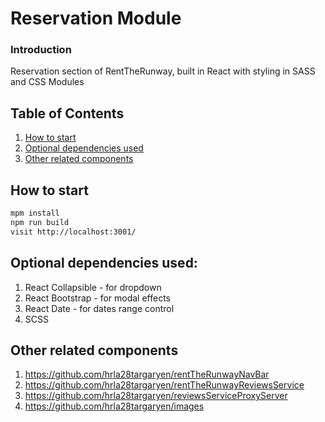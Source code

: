 # Reservation Module

### Introduction
Reservation section of RentTheRunway, built in React with styling in SASS and CSS Modules

## Table of Contents

1. [How to start](#How_to_start)
1. [Optional dependencies used](#Optional_dependencies_used)
1. [Other related components](#Other_related_components)


## How to start
```sh
mpm install
npm run build
visit http://localhost:3001/
```

## Optional dependencies used:
1. React Collapsible - for dropdown
2. React Bootstrap - for modal effects
3. React Date - for dates range control
4. SCSS

## Other related components
1. https://github.com/hrla28targaryen/rentTheRunwayNavBar
2. https://github.com/hrla28targaryen/rentTheRunwayReviewsService
3. https://github.com/hrla28targaryen/reviewsServiceProxyServer
4. https://github.com/hrla28targaryen/images
